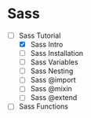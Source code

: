 # Sass

- [ ] Sass Tutorial
    - [x] Sass Intro
    - [ ] Sass Installation
    - [ ] Sass Variables
    - [ ] Sass Nesting
    - [ ] Sass @import
    - [ ] Sass @mixin
    - [ ] Sass @extend
- [ ] Sass Functions
